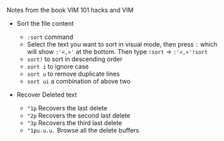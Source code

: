 Notes from the book VIM 101 hacks and VIM 

- Sort the file content
	- `:sort` command
	- Select the text you want to sort in visual mode, then press `:`  which will show `:'<,>'`  at the bottom. Then type `!sort` -> `:'<,>'!sort`
	- `sort!` to sort in descending order
	- `sort i` to ignore case
	- `sort u` to remove duplicate lines
	- `sort ui`  a combination of above two
	
- Recover Deleted text
	- `"1p`  Recovers the last delete
	- `"2p`  Recovers the second last delete
	- `"3p`  Recovers the third last delete
	- `"1pu.u.u.`  Browse all the delete buffers 